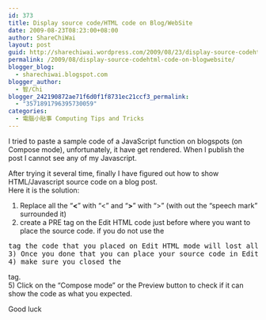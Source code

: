 ```yaml
---
id: 373
title: Display source code/HTML code on Blog/WebSite
date: 2009-08-23T08:23:00+08:00
author: ShareChiWai
layout: post
guid: http://sharechiwai.wordpress.com/2009/08/23/display-source-codehtml-code-on-blogwebsite
permalink: /2009/08/display-source-codehtml-code-on-blogwebsite/
blogger_blog:
  - sharechiwai.blogspot.com
blogger_author:
  - 智/Chi
blogger_242190872ae71f6d0f1f8731ec21ccf3_permalink:
  - "3571891796395730059"
categories:
  - 電腦小貼事 Computing Tips and Tricks
---
```

I tried to paste a sample code of a JavaScript function on blogspots (on Compose mode), unfortunately, it have get rendered. When I publish the post I cannot see any of my Javascript.

After trying it several time, finally I have figured out how to show HTML/Javascript source code on a blog post.  
Here it is the solution:  
1) Replace all the &#8220;<span style="font-weight:bold;"><</span>&#8221; with &#8220;<&#8221; and &#8220;<span style="font-weight:bold;">></span>&#8221; with &#8220;>&#8221; (with out the &#8220;speech mark&#8221; surrounded it)  
2) create a PRE tag on the Edit HTML code just before where you want to place the source code. if you do not use the 

<pre>tag the code that you placed on Edit HTML mode will lost all the format and it will look mess.<br />3) Once you done that you can place your source code in Edit HTML Mode.<br />4) make sure you closed the </pre>

tag.  
5) Click on the &#8220;Compose mode&#8221; or the Preview button to check if it can show the code as what you expected.

Good luck